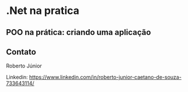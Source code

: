 # .Net na pratica


## POO na prática: criando uma aplicação


## Contato

Roberto Júnior 


Linkedin:  https://www.linkedin.com/in/roberto-junior-caetano-de-souza-733643114/
